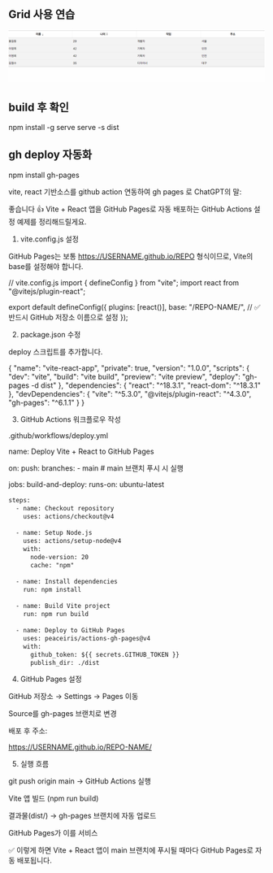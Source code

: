 ## Grid 사용 연습

![alt text](image.png)

## build 후 확인
npm install -g serve
serve -s dist

## gh deploy 자동화
npm install gh-pages

vite, react 기반소스를 github action 연동하여 gh pages 로
ChatGPT의 말:

좋습니다 👍
Vite + React 앱을 GitHub Pages로 자동 배포하는 GitHub Actions 설정 예제를 정리해드릴게요.

1. vite.config.js 설정

GitHub Pages는 보통 https://USERNAME.github.io/REPO 형식이므로, Vite의 base를 설정해야 합니다.

// vite.config.js
import { defineConfig } from "vite";
import react from "@vitejs/plugin-react";

export default defineConfig({
  plugins: [react()],
  base: "/REPO-NAME/", // ✅ 반드시 GitHub 저장소 이름으로 설정
});

2. package.json 수정

deploy 스크립트를 추가합니다.

{
  "name": "vite-react-app",
  "private": true,
  "version": "1.0.0",
  "scripts": {
    "dev": "vite",
    "build": "vite build",
    "preview": "vite preview",
    "deploy": "gh-pages -d dist"
  },
  "dependencies": {
    "react": "^18.3.1",
    "react-dom": "^18.3.1"
  },
  "devDependencies": {
    "vite": "^5.3.0",
    "@vitejs/plugin-react": "^4.3.0",
    "gh-pages": "^6.1.1"
  }
}

3. GitHub Actions 워크플로우 작성

.github/workflows/deploy.yml

name: Deploy Vite + React to GitHub Pages

on:
  push:
    branches:
      - main   # main 브랜치 푸시 시 실행

jobs:
  build-and-deploy:
    runs-on: ubuntu-latest

    steps:
      - name: Checkout repository
        uses: actions/checkout@v4

      - name: Setup Node.js
        uses: actions/setup-node@v4
        with:
          node-version: 20
          cache: "npm"

      - name: Install dependencies
        run: npm install

      - name: Build Vite project
        run: npm run build

      - name: Deploy to GitHub Pages
        uses: peaceiris/actions-gh-pages@v4
        with:
          github_token: ${{ secrets.GITHUB_TOKEN }}
          publish_dir: ./dist

4. GitHub Pages 설정

GitHub 저장소 → Settings → Pages 이동

Source를 gh-pages 브랜치로 변경

배포 후 주소:

https://USERNAME.github.io/REPO-NAME/

5. 실행 흐름

git push origin main → GitHub Actions 실행

Vite 앱 빌드 (npm run build)

결과물(dist/) → gh-pages 브랜치에 자동 업로드

GitHub Pages가 이를 서비스

✅ 이렇게 하면 Vite + React 앱이 main 브랜치에 푸시될 때마다 GitHub Pages로 자동 배포됩니다.